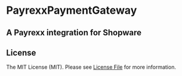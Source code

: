 # PayrexxPaymentGateway

## A Payrexx integration for Shopware

## License

The MIT License (MIT). Please see [License File](LICENSE) for more information.
